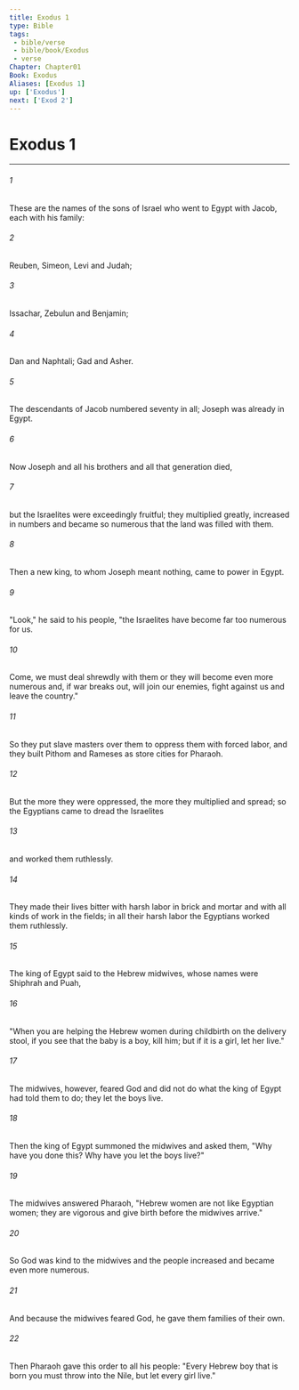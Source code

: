 ```yaml
---
title: Exodus 1
type: Bible
tags:
 - bible/verse
 - bible/book/Exodus
 - verse
Chapter: Chapter01
Book: Exodus
Aliases: [Exodus 1]
up: ['Exodus']
next: ['Exod 2']
---
```

# Exodus 1

***


###### 1 
These are the names of the sons of Israel who went to Egypt with Jacob, each with his family: 

###### 2 
Reuben, Simeon, Levi and Judah; 

###### 3 
Issachar, Zebulun and Benjamin; 

###### 4 
Dan and Naphtali; Gad and Asher. 

###### 5 
The descendants of Jacob numbered seventy in all; Joseph was already in Egypt. 

###### 6 
Now Joseph and all his brothers and all that generation died, 

###### 7 
but the Israelites were exceedingly fruitful; they multiplied greatly, increased in numbers and became so numerous that the land was filled with them. 

###### 8 
Then a new king, to whom Joseph meant nothing, came to power in Egypt. 

###### 9 
"Look," he said to his people, "the Israelites have become far too numerous for us. 

###### 10 
Come, we must deal shrewdly with them or they will become even more numerous and, if war breaks out, will join our enemies, fight against us and leave the country." 

###### 11 
So they put slave masters over them to oppress them with forced labor, and they built Pithom and Rameses as store cities for Pharaoh. 

###### 12 
But the more they were oppressed, the more they multiplied and spread; so the Egyptians came to dread the Israelites 

###### 13 
and worked them ruthlessly. 

###### 14 
They made their lives bitter with harsh labor in brick and mortar and with all kinds of work in the fields; in all their harsh labor the Egyptians worked them ruthlessly. 

###### 15 
The king of Egypt said to the Hebrew midwives, whose names were Shiphrah and Puah, 

###### 16 
"When you are helping the Hebrew women during childbirth on the delivery stool, if you see that the baby is a boy, kill him; but if it is a girl, let her live." 

###### 17 
The midwives, however, feared God and did not do what the king of Egypt had told them to do; they let the boys live. 

###### 18 
Then the king of Egypt summoned the midwives and asked them, "Why have you done this? Why have you let the boys live?" 

###### 19 
The midwives answered Pharaoh, "Hebrew women are not like Egyptian women; they are vigorous and give birth before the midwives arrive." 

###### 20 
So God was kind to the midwives and the people increased and became even more numerous. 

###### 21 
And because the midwives feared God, he gave them families of their own. 

###### 22 
Then Pharaoh gave this order to all his people: "Every Hebrew boy that is born you must throw into the Nile, but let every girl live." 
